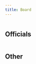```yaml
---
title: Board
---
```


<div class="columns board-card-container">
  <div class="column">
    <board-member-card
      name="Samu Nykänen"
      role="Chairperson"
      email="nykanen.samu@gmail.com"
      telegram="Samupn">
    </board-member-card>
    <board-member-card
      name="Aleksi Pelkonen"
      role="Vice Chairperson"
      email="aipelk@utu.fi"
      telegram="pelkis96">
    </board-member-card>
    <board-member-card
      name="Jenni Autere"
      role="Communications"
      email="jkaute@utu.fi"
      telegram="jenniau">
    </board-member-card>
  </div>
  <div class="column">
    <board-member-card
      name="Niklas Mettälä"
      role="Secretary"
      email="njmett@utu.fi"
      telegram="Nikk3">
    </board-member-card>
    <board-member-card
      name="Noora Kontoniemi"
      role="Treasurer & Equality Affairs"
      email="nskont@utu.fi"
      telegram="nooosu">
    </board-member-card>
    <board-member-card
      name="Janne Rissanen"
      role="Events & Environmental Affairs"
      email="joriss@utu.fi"
      telegram="Ja_Ri">
    </board-member-card>
  </div>
</div>

## Officials

<div class="columns board-card-container">
  <div class="column">
    <board-member-card
      name="Nemo Laiho"
      role="Corporate Collaboration"
      email="nmlaih@utu.fi"
      telegram="Nemolaiho">
    </board-member-card>
    <board-member-card
      name="Veera Ollila"
      role="Logistics"
      email="vbolli@utu.fi"
      telegram="veeraollila">
    </board-member-card>
    <board-member-card
      name="Rio Koskelo"
      role="FSOBP & International Affairs"
      email="rlskos@utu.fi"
      telegram="RioKos">
    </board-member-card>
  </div>
  <div class="column">
    <board-member-card
      name="Karoliina Alho"
      role="Beer Pong League"
      email="kaalho@utu.fi"
      telegram="karoliinaurora">
    </board-member-card>
    <board-member-card
      name="Valter Olin"
      role="Beer Pong League"
      email="violin@utu.fi"
      telegram="Valter_olin">
    </board-member-card>
  </div>
</div>

## Other

<div class="columns board-card-container">
  <div class="column">
    <board-member-card
      name="Jarkko Pietilä"
      role="Webmaster"
      email="jtspie@utu.fi"
      telegram="kurkkuu">
    </board-member-card>
  </div>
</div>

